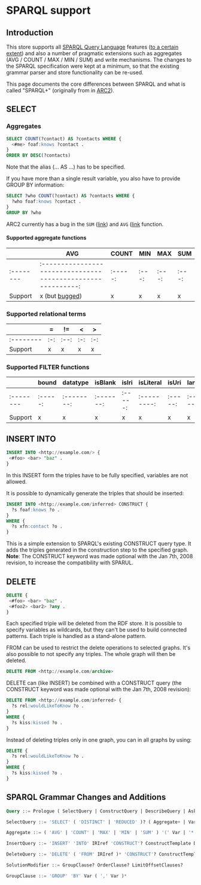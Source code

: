 # SPARQL support

## Introduction

This store supports all [SPARQL Query Language](http://www.w3.org/TR/rdf-sparql-query/) features ([to a certain extent](http://www.w3.org/2001/sw/DataAccess/tests/implementations)) and also a number of pragmatic extensions such as aggregates (AVG / COUNT / MAX / MIN / SUM) and write mechanisms. The changes to the SPARQL specification were kept at a minimum, so that the existing grammar parser and store functionality can be re-used.

This page documents the core differences between SPARQL and what is called "SPARQL+" (originally from in [ARC2](https://git.com/semsol/ARC2)).

## SELECT

### Aggregates
```sql
SELECT COUNT(?contact) AS ?contacts WHERE {
  <#me> foaf:knows ?contact .
}
ORDER BY DESC(?contacts)
```
Note that the alias (... AS ...) has to be specified.


If you have more than a single result variable, you also have to provide GROUP BY information:
```sql
SELECT ?who COUNT(?contact) AS ?contacts WHERE {
  ?who foaf:knows ?contact .
}
GROUP BY ?who
```

ARC2 currently has a bug in the `SUM` ([link](https://github.com/sweetrdf/in-memory-store-sqlite/issues/3)) and `AVG` ([link](https://github.com/sweetrdf/in-memory-store-sqlite/issues/4) function.

#### Supported aggregate functions

|           | AVG                                                                           | COUNT   | MIN   | MAX   | SUM   |
|-----------|-------------------------------------------------------------------------------|---------|-------|-------|-------|
| :-------- | :----------------------------------------------------------:                  | :-----: | :---: | :---: | :---: |
| Support   | x (but [bugged](https://github.com/sweetrdf/in-memory-store-sqlite/issues/4)) | x       | x     | x     | x     |


### Supported relational terms

|           | =   | !=   | <   | >   |
|-----------|-----|------|-----|-----|
| :-------- | :-: | :--: | :-: | :-: |
| Support   | x   | x    | x   | x   |

### Supported FILTER functions

|           | bound   | datatype   | isBlank   | isIri   | isLiteral   | isUri   | lang   | langMatches   | regex   | str   |
|-----------|---------|------------|-----------|---------|-------------|---------|--------|---------------|---------|-------|
| :-------- | :-----: | :--------: | :-------: | :-----: | :---------: | :-----: | :----: | :-----------: | :-----: | :---: |
| Support   | x       | x          | x         | x       | x           | x       | x      | x             | x       | x     |

## INSERT INTO
```sql
INSERT INTO <http://example.com/> {
 <#foo> <bar> "baz" .
}
```
In this INSERT form the triples have to be fully specified, variables are not allowed.


It is possible to dynamically generate the triples that should be inserted:
```sql
INSERT INTO <http://example.com/inferred> CONSTRUCT {
  ?s foaf:knows ?o .
}
WHERE {
  ?s xfn:contact ?o .
}
```
This is a simple extension to SPARQL's existing CONSTRUCT query type. It adds the triples generated in the construction step to the specified graph. **Note**: The CONSTRUCT keyword was made optional with the Jan 7th, 2008 revision, to increase the compatibility with SPARUL.


## DELETE

```sql
DELETE {
 <#foo> <bar> "baz" .
 <#foo2> <bar2> ?any .
}
```
Each specified triple will be deleted from the RDF store. It is possible to specify variables as wildcards, but they can't be used to build connected patterns. Each triple is handled as a stand-alone pattern.


FROM can be used to restrict the delete operations to selected graphs. It's also possible to not specify any triples. The whole graph will then be deleted.
```sql
DELETE FROM <http://example.com/archive>
```

DELETE can (like INSERT) be combined with a CONSTRUCT query (the CONSTRUCT keyword was made optional with the Jan 7th, 2008 revision):

```sql
DELETE FROM <http://example.com/inferred> {
  ?s rel:wouldLikeToKnow ?o .
}
WHERE {
  ?s kiss:kissed ?o .
}
```

Instead of deleting triples only in one graph, you can in all graphs by using:

```sql
DELETE {
  ?s rel:wouldLikeToKnow ?o .
}
WHERE {
  ?s kiss:kissed ?o .
}
```

## SPARQL Grammar Changes and Additions
```sql
Query ::= Prologue ( SelectQuery | ConstructQuery | DescribeQuery | AskQuery | LoadQuery | InsertQuery | DeleteQuery )

SelectQuery ::= 'SELECT' ( 'DISTINCT' | 'REDUCED' )? ( Aggregate+ | Var+ | '*' ) DatasetClause* WhereClause SolutionModifier

Aggregate ::= ( 'AVG' | 'COUNT' | 'MAX' | 'MIN' | 'SUM' ) '(' Var | '*' ')' 'AS' Var

InsertQuery ::= 'INSERT' 'INTO' IRIref 'CONSTRUCT'? ConstructTemplate DatasetClause* WhereClause? SolutionModifier

DeleteQuery ::= 'DELETE' ( 'FROM' IRIref )* 'CONSTRUCT'? ConstructTemplate? DatasetClause* WhereClause? SolutionModifier

SolutionModifier ::= GroupClause? OrderClause? LimitOffsetClauses?

GroupClause ::= 'GROUP' 'BY' Var ( ',' Var )*
```
